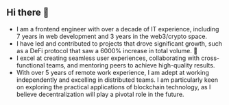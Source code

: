 ## Hi there 👋

- I am a frontend engineer with over a decade of IT experience, including 7 years in web development and 3 years in the web3/crypto space.
- I have led and contributed to projects that drove significant growth, such as a DeFi protocol that saw a 6000% increase in total volume. 🌱
- I excel at creating seamless user experiences, collaborating with cross-functional teams, and mentoring peers to achieve high-quality results.
- With over 5 years of remote work experience, I am adept at working independently and excelling in distributed teams. I am particularly keen on exploring the practical applications of blockchain technology, as I believe decentralization will play a pivotal role in the future.


<!--
**sharath-nair/sharath-nair** is a ✨ _special_ ✨ repository because its `README.md` (this file) appears on your GitHub profile.

Here are some ideas to get you started:

- 🔭 I’m currently working on ...
- 🌱 I’m currently learning ...
- 👯 I’m looking to collaborate on ...
- 🤔 I’m looking for help with ...
- 💬 Ask me about ...
- 📫 How to reach me: ...
- 😄 Pronouns: ...
- ⚡ Fun fact: ...
-->
